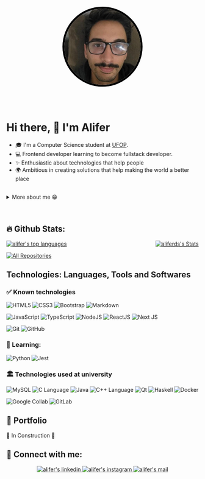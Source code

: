 <div style= "display: flex;
          justify-content: center;
          align-items: center;">

  <img 
    src= "images/selfie.jpeg"
    width= "200"
    style= "border-radius: 50%;
            border: 5px solid #000;"
    alt="Alifer's photo"
  />
</div>

<br>
<br>

# Hi there, 👋 I'm Alifer #


- 🎓 I'm a Computer Science student at 
<a href="https://ufop.br/">UFOP</a>.
- 💻 Frontend developer learning to become fullstack developer.
- ✨ Enthusiastic about technologies that help people
- 🌍 Ambitious in creating solutions that help making the world a better place

<br>

<details>
  <summary>More about me 😁</summary>

  - 🔭 I’m currently looking for a job.
  - 💬 Ask me about <b>html5</b>, <b>css3</b> and <b>javascript</b>.
  - 🌱 Nature lover who enjoys hiking and waterfalls
  - 🤓 <i>Nerd</i> fan of animes, sci-fi and fantasy worlds
  - ✍️ Always seeking new knowledge

</details>

<br>

<br>

## 🔥 Github Stats: ##

<div style= "display: flex;
             justify-content: space-between;">

  <a href="https://github.com/aliferds">
    <img 
      src="https://github-readme-stats.vercel.app/api/top-langs/?username=aliferds&theme=vision-friendly-dark&show_icons=true&hide_border=true&layout=compact"
      alt="alifer's top languages" />
  </a>

  <a href="https://github.com/aliferds">
    <img 
      src="https://github-readme-stats.vercel.app/api?username=aliferds&theme=vision-friendly-dark&show_icons=true&hide_border=true&count_private=true"
      alt="aliferds's Stats" />
  </a>


</div>

<p align="left">
  <a href="https://github.com/aliferds?tab=repositories">
    <img 
      alt="All Repositories" 
      title="All Repositories" 
      src="https://custom-icon-badges.herokuapp.com/badge/-All%20Repos-2962FF?style=for-the-badge&logoColor=white&logo=repo"/>
  </a>
</p>

## Technologies: Languages, Tools and Softwares ##

### ✅ Known technologies ###

![HTML5](https://img.shields.io/badge/html5-%23E34F26.svg?style=for-the-badge&logo=html5&logoColor=white)
![CSS3](https://img.shields.io/badge/css3-%231572B6.svg?style=for-the-badge&logo=css3&logoColor=white)
![Bootstrap](https://img.shields.io/badge/bootstrap-%23563D7C.svg?style=for-the-badge&logo=bootstrap&logoColor=white)
![Markdown](https://img.shields.io/badge/markdown-%23000000.svg?style=for-the-badge&logo=markdown&logoColor=white)

![JavaScript](https://img.shields.io/badge/javascript-%23323330.svg?style=for-the-badge&logo=javascript&logoColor=%23F7DF1E)
![TypeScript](https://img.shields.io/badge/typescript-%23007ACC.svg?style=for-the-badge&logo=typescript&logoColor=white)
![NodeJS](https://img.shields.io/badge/node.js-6DA55F?style=for-the-badge&logo=node.js&logoColor=white)
![ReactJS](https://img.shields.io/badge/react-%2320232a.svg?style=for-the-badge&logo=react&logoColor=%2361DAFB)
![Next JS](https://img.shields.io/badge/Next-black?style=for-the-badge&logo=next.js&logoColor=white)

![Git](https://img.shields.io/badge/git-%23F05033.svg?style=for-the-badge&logo=git&logoColor=white)
![GitHub](https://img.shields.io/badge/github-%23121011.svg?style=for-the-badge&logo=github&logoColor=white)


### 🚀 Learning: ###

![Python](https://img.shields.io/badge/python-3670A0?style=for-the-badge&logo=python&logoColor=ffdd54)
![Jest](https://img.shields.io/badge/jest-997781?style=for-the-badge&logo=jest&logoColor=9c4860)


### 🏛️ Technologies used at university ###

![MySQL](https://img.shields.io/badge/-MySQL-FFF?logo=MySQL&style=for-the-badge)
![C Language](https://img.shields.io/badge/C-004488?logo=C&style=for-the-badge)
![Java](https://img.shields.io/badge/-Java-FFF?style=for-the-badge&logoColor=f9ab00)
![C++ Language](https://img.shields.io/badge/C++-3b2e58?logo=cplusplus&style=for-the-badge)
![Qt](https://img.shields.io/badge/-qt-FFF?logo=qt&style=for-the-badge)
![Haskell](https://img.shields.io/badge/-Haskell-5e5086?logo=Haskell&style=for-the-badge)
![Docker](https://img.shields.io/badge/-Docker-FFFFFF?logo=Docker&style=for-the-badge)



![Google Collab](https://img.shields.io/badge/-Collab-262626?logo=googlecolab&style=for-the-badge&logoColor=f9ab00)
![GitLab](https://img.shields.io/badge/-GitLab-f9ab00?logo=Gitlab&style=for-the-badge&logoColor=red)

## 💼 Portfolio ##

🚧 In Construction 🚧


## 🔗 Connect with me: ##
<p align="center">
  <a href="https://www.linkedin.com/in/aliferduarte">
    <img 
      alt="alifer's linkedin" 
      src= "https://img.shields.io/badge/linkedin-%230077B5.svg?style=for-the-badge&logo=linkedin&logoColor=white" />
  </a>
  <a href="https://www.instagram.com/alifer.ds/">
    <img 
      alt="alifer's instagram" 
      src= "https://img.shields.io/badge/Instagram-%23FE8D83.svg?style=for-the-badge&logo=Instagram&logoColor=white" />
  </a>
  <a href="mailto:aliferduartesilva@gmail.com">
    <img 
      alt="alifer's mail" 
      src= "https://img.shields.io/badge/email-%23FFF.svg?style=for-the-badge&logo=gmail&logoColor=d45041" />
  </a>
</p>